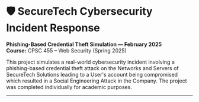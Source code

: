 # 🛡️ SecureTech Cybersecurity Incident Response

**Phishing-Based Credential Theft Simulation — February 2025**  
**Course:** CPSC 455 – Web Security (Spring 2025)

This project simulates a real-world cybersecurity incident involving a phishing-based credential theft attack on the Networks and Servers of SecureTech Solutions leading to a User's account being compromised which resulted in a Social Engineering Attack in the Company. The project was completed individually for academic purposes.

---

